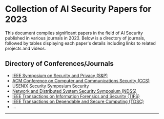 # Collection of AI Security Papers for 2023

This document compiles significant papers in the field of AI Security published in various journals in 2023. Below is a directory of journals, followed by tables displaying each paper's details including links to related projects and videos.

## Directory of Conferences/Journals
- [IEEE Symposium on Security and Privacy (S&P)](S&P/2023.md)
- [ACM Conference on Computer and Communications Security (CCS)](CCS/2023.md)
- [USENIX Security Symposium Security](USENIX-Security/2023.md)
- [Network and Distributed System Security Symposium (NDSS)](NDSS/2023.md)
- [IEEE Transactions on Information Forensics and Security (TIFS)](TIFS/2023.md)
- [IEEE Transactions on Dependable and Secure Computing (TDSC)](TDSC/2023.md)
- ...
---
